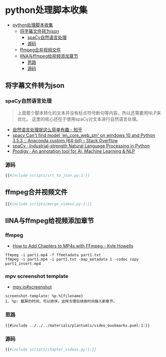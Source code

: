 # python处理脚本收集

<!--ts-->

* [python处理脚本收集](#python处理脚本收集)
    * [将字幕文件转为json](#将字幕文件转为json)
        * [spaCy自然语言处理](#spacy自然语言处理)
        * [源码](#源码)
    * [ffmpeg合并视频文件](#ffmpeg合并视频文件)
    * [IINA与ffmpeg给视频添加章节](#iina与ffmpeg给视频添加章节)
        * [思路](#思路)
        * [源码](#源码-1)

<!-- Created by https://github.com/ekalinin/github-markdown-toc -->
<!-- Added by: runner, at: Sun Sep  4 13:42:15 UTC 2022 -->

<!--te-->

## 将字幕文件转为json

### spaCy自然语言处理

> 上面那个脚本转化的文本并没有标点符号断句等内容，所以还需要用NLP来优化。 这里的核心还在于使用spaCy对文本进行自然语言处理。

- [自然语言处理就这么简单有趣 - 知乎](https://zhuanlan.zhihu.com/p/63110761)
- [spacy Can't find model 'en_core_web_sm' on windows 10 and Python 3.5.3 :: Anaconda custom (64-bit) - Stack Overflow](https://stackoverflow.com/questions/54334304/spacy-cant-find-model-en-core-web-sm-on-windows-10-and-python-3-5-3-anacon)
- [spaCy · Industrial-strength Natural Language Processing in Python](https://spacy.io/)
- [Prodigy · An annotation tool for AI, Machine Learning & NLP](https://prodi.gy/)

### 源码

```python
{{#include scripts/srt_to_json.py:1:}}
```

## ffmpeg合并视频文件

```python
{{#include scripts/merge_videos.py:1:}}
```

## IINA与ffmpeg给视频添加章节

### ffmpeg

- [How to Add Chapters to MP4s with FFmpeg - Kyle Howells](https://ikyle.me/blog/2020/add-mp4-chapters-ffmpeg)

```shell
ffmpeg -i part1.mp4 -f ffmetadata part1.txt
ffmpeg -i part1.mp4 -i part1.txt -map_metadata 1 -codec copy part1_insert.mp4
```

### mpv screenshot template

- [mpv.io#screenshot](https://mpv.io/manual/stable/#screenshot)

```admonish info
screenshot-template: %p.%{filename}
1. %p: 截屏的时间，可以排序。这样方便后续按时间插入新章节。

```


### 思路

```plantuml
{{#include ../../../materials/plantumls/video_bookmarks.puml:1:}}
```

### 源码

```python
{{#include scripts/chapter_videos.py:1:}}
```
